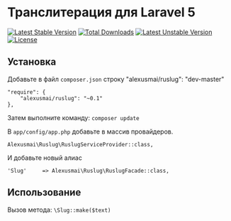 # Транслитерация для Laravel 5
[![Latest Stable Version](https://poser.pugx.org/alexusmai/ruslug/v/stable)](https://packagist.org/packages/alexusmai/ruslug)
[![Total Downloads](https://poser.pugx.org/alexusmai/ruslug/downloads)](https://packagist.org/packages/alexusmai/ruslug)
[![Latest Unstable Version](https://poser.pugx.org/alexusmai/ruslug/v/unstable)](https://packagist.org/packages/alexusmai/ruslug) [![License](https://poser.pugx.org/alexusmai/ruslug/license)](https://packagist.org/packages/alexusmai/ruslug)

Установка
-------
Добавьте в файл `composer.json` строку
"alexusmai/ruslug": "dev-master"

    "require": {
        "alexusmai/ruslug": "~0.1"
    },

Затем выполните команду:
    `composer update`


В `app/config/app.php` добавьте в массив провайдеров.

  `Alexusmai\Ruslug\RuslugServiceProvider::class,`

И добавьте новый алиас

  `'Slug'     => Alexusmai\Ruslug\RuslugFacade::class,`

Использование
-------
Вызов метода: `\Slug::make($text)`
